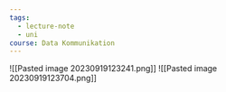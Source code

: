 ```yaml
---
tags:
  - lecture-note
  - uni
course: Data Kommunikation
---
```

![[Pasted image 20230919123241.png]]
![[Pasted image 20230919123704.png]]
